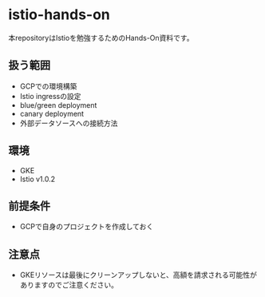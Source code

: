 # istio-hands-on

本repositoryはIstioを勉強するためのHands-On資料です。

## 扱う範囲

- GCPでの環境構築
- Istio ingressの設定
- blue/green deployment
- canary deployment
- 外部データソースへの接続方法

## 環境

- GKE
- Istio v1.0.2

## 前提条件

- GCPで自身のプロジェクトを作成しておく

## 注意点

- GKEリソースは最後にクリーンアップしないと、高額を請求される可能性がありますのでご注意ください。